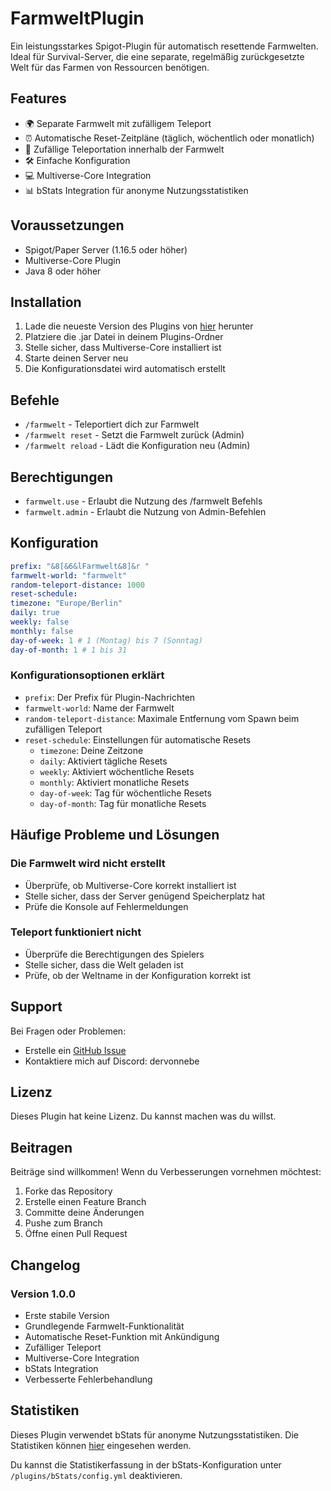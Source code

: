 # FarmweltPlugin

Ein leistungsstarkes Spigot-Plugin für automatisch resettende Farmwelten. Ideal für Survival-Server, die eine separate, regelmäßig zurückgesetzte Welt für das Farmen von Ressourcen benötigen.

## Features
- 🌍 Separate Farmwelt mit zufälligem Teleport
- ⏰ Automatische Reset-Zeitpläne (täglich, wöchentlich oder monatlich)
- 🎯 Zufällige Teleportation innerhalb der Farmwelt
- 🛠️ Einfache Konfiguration
- 💻 Multiverse-Core Integration
- 📊 bStats Integration für anonyme Nutzungsstatistiken

## Voraussetzungen
- Spigot/Paper Server (1.16.5 oder höher)
- Multiverse-Core Plugin
- Java 8 oder höher

## Installation
1. Lade die neueste Version des Plugins von [hier](https://github.com/dervonnebe/FarmweltPlugin/releases) herunter
2. Platziere die .jar Datei in deinem Plugins-Ordner
3. Stelle sicher, dass Multiverse-Core installiert ist
4. Starte deinen Server neu
5. Die Konfigurationsdatei wird automatisch erstellt

## Befehle
- `/farmwelt` - Teleportiert dich zur Farmwelt
- `/farmwelt reset` - Setzt die Farmwelt zurück (Admin)
- `/farmwelt reload` - Lädt die Konfiguration neu (Admin)

## Berechtigungen
- `farmwelt.use` - Erlaubt die Nutzung des /farmwelt Befehls
- `farmwelt.admin` - Erlaubt die Nutzung von Admin-Befehlen

## Konfiguration
```yaml
prefix: "&8[&6&lFarmwelt&8]&r "
farmwelt-world: "farmwelt"
random-teleport-distance: 1000
reset-schedule:
timezone: "Europe/Berlin"
daily: true
weekly: false
monthly: false
day-of-week: 1 # 1 (Montag) bis 7 (Sonntag)
day-of-month: 1 # 1 bis 31
```

### Konfigurationsoptionen erklärt
- `prefix`: Der Prefix für Plugin-Nachrichten
- `farmwelt-world`: Name der Farmwelt
- `random-teleport-distance`: Maximale Entfernung vom Spawn beim zufälligen Teleport
- `reset-schedule`: Einstellungen für automatische Resets
  - `timezone`: Deine Zeitzone
  - `daily`: Aktiviert tägliche Resets
  - `weekly`: Aktiviert wöchentliche Resets
  - `monthly`: Aktiviert monatliche Resets
  - `day-of-week`: Tag für wöchentliche Resets
  - `day-of-month`: Tag für monatliche Resets

## Häufige Probleme und Lösungen

### Die Farmwelt wird nicht erstellt
- Überprüfe, ob Multiverse-Core korrekt installiert ist
- Stelle sicher, dass der Server genügend Speicherplatz hat
- Prüfe die Konsole auf Fehlermeldungen

### Teleport funktioniert nicht
- Überprüfe die Berechtigungen des Spielers
- Stelle sicher, dass die Welt geladen ist
- Prüfe, ob der Weltname in der Konfiguration korrekt ist

## Support
Bei Fragen oder Problemen:
- Erstelle ein [GitHub Issue](https://github.com/dervonnebe/FarmweltPlugin/issues)
- Kontaktiere mich auf Discord: dervonnebe

## Lizenz
Dieses Plugin hat keine Lizenz. Du kannst machen was du willst.

## Beitragen
Beiträge sind willkommen! Wenn du Verbesserungen vornehmen möchtest:
1. Forke das Repository
2. Erstelle einen Feature Branch
3. Committe deine Änderungen
4. Pushe zum Branch
5. Öffne einen Pull Request

## Changelog
### Version 1.0.0
- Erste stabile Version
- Grundlegende Farmwelt-Funktionalität
- Automatische Reset-Funktion mit Ankündigung
- Zufälliger Teleport
- Multiverse-Core Integration
- bStats Integration
- Verbesserte Fehlerbehandlung

## Statistiken
Dieses Plugin verwendet bStats für anonyme Nutzungsstatistiken. Die Statistiken können [hier](https://bstats.org/plugin/bukkit/FarmworldPlugin/24022) eingesehen werden.

Du kannst die Statistikerfassung in der bStats-Konfiguration unter `/plugins/bStats/config.yml` deaktivieren.